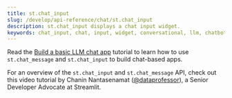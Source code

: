 ```yaml
---
title: st.chat_input
slug: /develop/api-reference/chat/st.chat_input
description: st.chat_input displays a chat input widget.
keywords: chat_input, chat, input, widget, conversational, llm, chatbot, interactive, messaging, user input
---
```


<Tip>

Read the [Build a basic LLM chat app](/develop/tutorials/llms/build-conversational-apps) tutorial to learn how to use `st.chat_message` and `st.chat_input` to build chat-based apps.

</Tip>

<Autofunction function="streamlit.chat_input" />

For an overview of the `st.chat_input` and `st.chat_message` API, check out this video tutorial by Chanin Nantasenamat ([@dataprofessor](https://www.youtube.com/dataprofessor)), a Senior Developer Advocate at Streamlit.

<YouTube videoId="4sPnOqeUDmk" />
